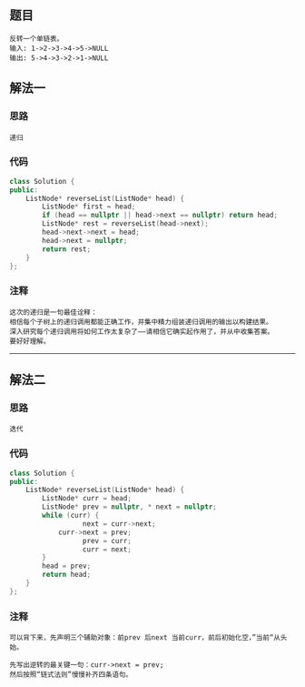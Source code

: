 ## 题目

```
反转一个单链表。
输入: 1->2->3->4->5->NULL
输出: 5->4->3->2->1->NULL
```

## 解法一

### 思路

```
递归
```

### 代码

```c++
class Solution {
public:
	ListNode* reverseList(ListNode* head) {
		ListNode* first = head;
		if (head == nullptr || head->next == nullptr) return head;
		ListNode* rest = reverseList(head->next);
		head->next->next = head;
		head->next = nullptr;
		return rest;
	}
};
```

### 注释

```
这次的递归是一句最佳诠释：
相信每个子树上的递归调用都能正确工作，并集中精力组装递归调用的输出以构建结果。
深入研究每个递归调用将如何工作太复杂了——请相信它确实起作用了，并从中收集答案。
要好好理解。
```

------

## 解法二

### 思路

```
迭代
```

### 代码

```c++
class Solution {
public:
	ListNode* reverseList(ListNode* head) {
		ListNode* curr = head;
		ListNode* prev = nullptr, * next = nullptr;
		while (curr) {
			      next = curr->next;
			curr->next = prev;
			      prev = curr;
			      curr = next;
		}
		head = prev;
		return head;
	}
};
```

### 注释

```
可以背下来，先声明三个辅助对象：前prev 后next 当前curr，前后初始化空，”当前“从头始。

先写出逆转的最关键一句：curr->next = prev;
然后按照“链式法则”慢慢补齐四条语句。
```

